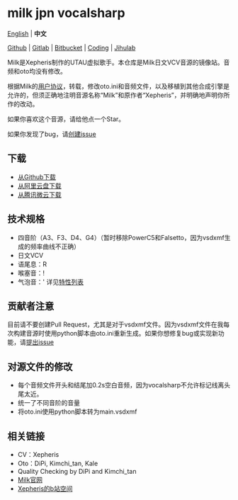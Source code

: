 # milk jpn vocalsharp

[English](README.md) | **中文**

[Github](https://github.com/oxygen-dioxide/milk-jpn-vocalsharp/blob/main/README_zh.md) | 
[Gitlab](https://gitlab.com/oxygen-dioxide/milk-jpn-vocalsharp/-/blob/main/README_zh.md) | 
[Bitbucket](https://bitbucket.org/oxygendioxide/milk-jpn-vocalsharp/src/main/README_zh.md) | 
[Coding](https://oxygen-dioxide.coding.net/public/1/milk-jpn-vocalsharp/git/files) | 
[Jihulab](https://jihulab.com/oxygen-dioxide/milk-jpn-vocalsharp/-/blob/main/README_zh.md)

Milk是Xepheris制作的UTAU虚拟歌手。本仓库是Milk日文VCV音源的镜像站。音频和oto均没有修改。

根据Milk的[用户协议](https://github.com/oxygen-dioxide/milk-jpn/blob/main/license.md)，转载，修改oto.ini和音频文件，以及移植到其他合成引擎是允许的，但须正确地注明音源名称“Milk”和原作者“Xepheris”，并明确地声明你所作的改动。

如果你喜欢这个音源，请给他点一个Star。

如果你发现了bug，请[创建issue](https://github.com/oxygen-dioxide/milk-jpn-vocalsharp/issues/new)

## 下载
- [从Github下载](https://github.com/oxygen-dioxide/milk-jpn-vocalsharp/releases)
- [从阿里云盘下载](https://www.aliyundrive.com/s/6PEhKzpz4fZ)
- [从腾讯微云下载](https://share.weiyun.com/apTlQ1BT)

## 技术规格
- 四音阶（A3、F3、D4、G4）（暂时移除PowerC5和Falsetto，因为vsdxmf生成的频率曲线不正确）
- 日文VCV
- 语尾息：R
- 喉塞音：!
- 气泡音：'
详见[特性列表](feature.md)

## 贡献者注意
目前请不要创建Pull Request，尤其是对于vsdxmf文件。因为vsdxmf文件在我每次构建音源时使用python脚本由oto.ini重新生成。如果你想修复bug或实现新功能，请[提出issue](https://github.com/oxygen-dioxide/milk-jpn-vocalsharp/issues/new)

## 对源文件的修改
- 每个音频文件开头和结尾加0.2s空白音频，因为vocalsharp不允许标记线离头尾太近。
- 统一了不同音阶的音量
- 将oto.ini使用python脚本转为main.vsdxmf

## 相关链接
- CV：Xepheris
- Oto：DiPi, Kimchi_tan, Kale
- Quality Checking by DiPi and Kimchi_tan
- [Milk官网](https://xepheris.wixsite.com/milk)
- [Xepheris的b站空间](https://space.bilibili.com/618761702/dynamic)
